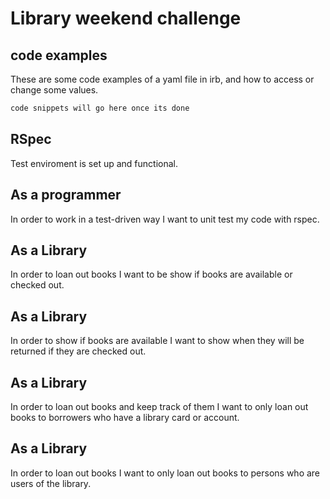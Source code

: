 # Library weekend challenge

## code examples

These are some code examples of a yaml file in irb, and how to access or change some values.
```ruby
code snippets will go here once its done
```
## RSpec 
Test enviroment is set up and functional.

## As a programmer
In order to work in a test-driven way
I want to unit test my code with rspec.

## As a Library
In order to loan out books 
I want to be show if books are available or checked out.

## As a Library 
In order to show if books are available
I want to show when they will be returned if they are checked out.

## As a Library
In order to loan out books and keep track of them
I want to only loan out books to borrowers who have a library card or account.

## As a Library
In order to loan out books 
I want to only loan out books to persons who are users of the library. 




